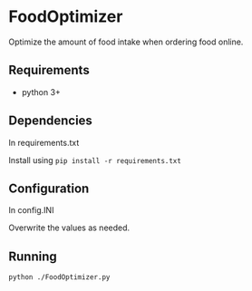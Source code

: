 # FoodOptimizer

Optimize the amount of food intake when ordering food online.

## Requirements 

* python 3+

## Dependencies 
In requirements.txt

Install using ```pip install -r requirements.txt```

## Configuration
In config.INI

Overwrite the values as needed.

## Running

``` 
python ./FoodOptimizer.py
```
